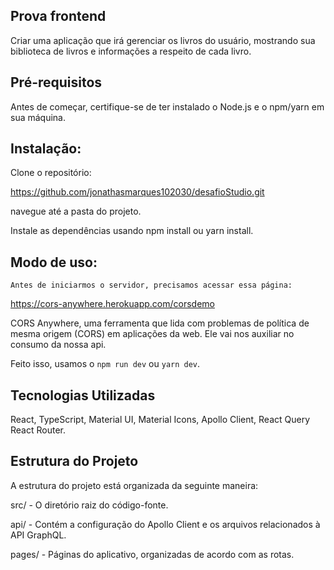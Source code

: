 ## Prova frontend

Criar uma aplicação que irá gerenciar os livros do usuário, mostrando sua biblioteca de livros e informações a respeito de cada livro.

## Pré-requisitos

Antes de começar, certifique-se de ter instalado o Node.js e o npm/yarn em sua máquina.

## Instalação:

Clone o repositório: 

https://github.com/jonathasmarques102030/desafioStudio.git

navegue até a pasta do projeto.

Instale as dependências usando npm install ou yarn install.


## Modo de uso:

`Antes de iniciarmos o servidor, precisamos acessar essa página: `

https://cors-anywhere.herokuapp.com/corsdemo

CORS Anywhere, uma ferramenta que lida com problemas de política de mesma origem (CORS) em aplicações da web. Ele vai nos auxiliar no consumo da nossa api.

Feito isso, usamos o `npm run dev` ou `yarn dev`.

## Tecnologias Utilizadas
React, TypeScript, Material UI, Material Icons, Apollo Client, React Query
React Router.

## Estrutura do Projeto
A estrutura do projeto está organizada da seguinte maneira:

src/ - O diretório raiz do código-fonte.

api/ - Contém a configuração do Apollo Client e os arquivos relacionados à API GraphQL.

pages/ - Páginas do aplicativo, organizadas de acordo com as rotas.

